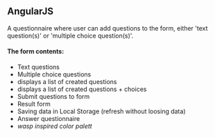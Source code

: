 ## AngularJS

A questionnaire where user can add questions to the form, either 'text question(s)' or 'multiple choice question(s)'.

#### The form contents: 
- Text questions
- Multiple choice questions
- displays a list of created questions
- displays a list of created questions + choices
- Submit questions to form
- Result form
- Saving data in Local Storage (refresh without loosing data) 
- Answer questionnaire
- *wasp inspired color palett*
